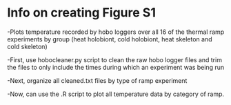 # Info on creating Figure S1 
-Plots temperature recorded by hobo loggers over all 16 of the thermal ramp experiments by group (heat holobiont, cold holobiont, heat skeleton and cold skeleton)

-First, use hobocleaner.py script to clean the raw hobo logger files and trim the files to only include the times during which an experiment was being run

-Next, organize all cleaned.txt files by type of ramp experiment

-Now, can use the .R script to plot all temperature data by category of ramp. 
